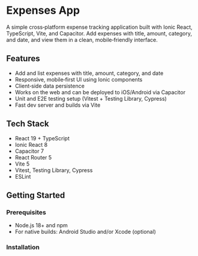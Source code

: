 # Expenses App

A simple cross‑platform expense tracking application built with Ionic React, TypeScript, Vite, and Capacitor. Add expenses with title, amount, category, and date, and view them in a clean, mobile‑friendly interface.

## Features

- Add and list expenses with title, amount, category, and date
- Responsive, mobile‑first UI using Ionic components
- Client‑side data persistence
- Works on the web and can be deployed to iOS/Android via Capacitor
- Unit and E2E testing setup (Vitest + Testing Library, Cypress)
- Fast dev server and builds via Vite

## Tech Stack

- React 19 + TypeScript
- Ionic React 8
- Capacitor 7
- React Router 5
- Vite 5
- Vitest, Testing Library, Cypress
- ESLint

## Getting Started

### Prerequisites

- Node.js 18+ and npm
- For native builds: Android Studio and/or Xcode (optional)

### Installation
